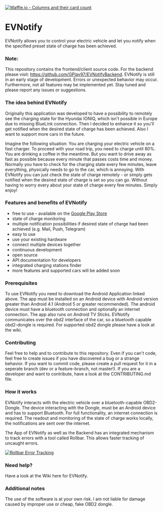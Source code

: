 [![Waffle.io - Columns and their card count](https://badge.waffle.io/GPlay97/EVNotify.png?columns=all)](https://waffle.io/GPlay97/EVNotify?utm_source=badge)
# EVNotify
EVNotify allows you to control your electric vehicle and let you notify when the specified preset state of charge has been achieved.

### Note:
This repository contains the frontend/client source code. For the backend please visit: https://github.com/GPlay97/EVNotifyBackend.
EVNotify is still in an early stage of development. Errors or unexpected behavior may occur. Furthermore, not all features may be implemented yet.
Stay tuned and please report any issues or suggestions.

### The idea behind EVNotify
Originally this application was developed to have a possibility to remotely see the charging state for the Hyundai IONIQ, which isn't possible in Europe due to missing BlueLink connection.
Then I decided to enhance it so you'll get notified when the desired state of charge has been achieved. Also I want to support more cars in the future.

Imagine the following situation:
You are charging your electric vehicle on a fast charger. To proceed with your road trip, you need to charge until 80%. You are drinking a coffee in the meantime. But you want to drive away as fast as possible because every minute that passes costs time and money. Normally you have to check for the charging state every few minutes, leave everything, physically needs to go to the car, which is annoying.
With EVNotify you can just check the state of charge remotely - or simply gets notified when the desired state of charge is set so you can go. Without having to worry every about your state of charge every few minutes. Simply enjoy!

### Features and benefits of EVNotify
- free to use - available on the [Google Play Store](https://play.google.com/store/apps/details?id=com.evnotify.app)
- state of charge monitoring
- multiple notification possibilities if desired state of charge had been achieved (e.g. Mail, Push, Telegram)
- easy to use
- use your existing hardware
- connect multiple devices together
- continuous development
- open source
- API documentation for developers
- integrated charging stations finder
- more features and supported cars will be added soon

### Prerequisites
To use EVNotify you need to download the Android Application linked above. The app must be installed on an Android device with Android version greater than Android 4.1 (Android 5 or greater recommended). The android device must have a bluetooth connection and optionally an internet connection. The app also runs on Android TV Sticks.
EVNotify communicates over the obd2 interface of the car, so a bluetooth capable obd2-dongle is required. For supported obd2 dongle please have a look at the wiki.

### Contributing
Feel free to help and to contribute to this repository. Even if you can't code, feel free to create issues if you have discovered a bug or a strange behavior. If you want to commit code, please create a pull request for it in a seperate branch (dev or a feature-branch, not master!).
If you are a developer and want to contribute, have a look at the CONTRIBUTING.md file.

### How it works
EVNotify interacts with the electric vehicle over a bluetooth-capable OBD2-Dongle. The device interacting with the Dongle, must be an Android device and has to support Bluetooth.
For full functionality, an internet connection is required.
The readout and monitoring of the state of charge works locally, the notifications are sent over the internet.

The App of EVNotify as well as the Backend has an integrated mechanism to track errors with a tool called Rollbar. This allows faster tracking of uncaught errors.

<a href="https://rollbar.com"><img src="https://rollbar.com/assets/badges/rollbar-partner-badge-light.png" alt="Rollbar Error Tracking" /></a>


### Need help?
Have a look at the Wiki here for EVNotify.

### Additional notes
The use of the software is at your own risk. I am not liable for damage caused by improper use or cheap, fake OBD2 dongle.
